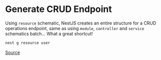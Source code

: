 # Generate CRUD Endpoint

Using `resource` schematic, NestJS creates an entire structure for a CRUD operations endpoint, same as using `module`, `controller` and `service` schematics batch... What a great shortcut!

```bash
nest g resource user
```

[Source](https://itnext.io/crud-api-in-3-lines-using-nestjs-692df3d61160)
